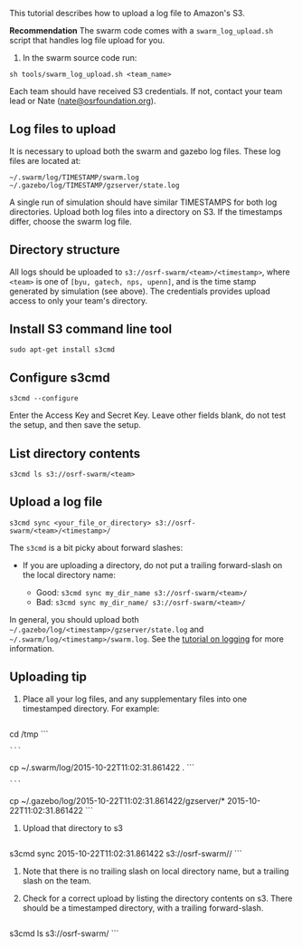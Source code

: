 This tutorial describes how to upload a log file to Amazon's S3.

**Recommendation**
The swarm code comes with a `swarm_log_upload.sh` script that handles log file upload for you.

1. In the swarm source code run:

```
sh tools/swarm_log_upload.sh <team_name>
```

Each team should have received S3 credentials. If not, contact your team lead or Nate (nate@osrfoundation.org).

## Log files to upload

It is necessary to upload both the swarm and gazebo log files. These log files are located at:

```
~/.swarm/log/TIMESTAMP/swarm.log
~/.gazebo/log/TIMESTAMP/gzserver/state.log
```

A single run of simulation should have similar TIMESTAMPS for both log directories. Upload both log files into a directory on S3. If the timestamps differ, choose the swarm log file.

## Directory structure

All logs should be uploaded to `s3://osrf-swarm/<team>/<timestamp>`, where `<team>` is one of `[byu, gatech, nps, upenn]`, and <timestamp> is the time stamp generated by simulation (see above). The credentials provides upload access to only your team's directory.

## Install S3 command line tool

`sudo apt-get install s3cmd`

## Configure s3cmd

`s3cmd --configure`

Enter the Access Key and Secret Key. Leave other fields blank, do not test the setup, and then save the setup.

## List directory contents

```
s3cmd ls s3://osrf-swarm/<team>
```

## Upload a log file

```
s3cmd sync <your_file_or_directory> s3://osrf-swarm/<team>/<timestamp>/
```

The `s3cmd` is a bit picky about forward slashes:

* If you are uploading a directory, do not put a trailing forward-slash on the local directory name:

    * Good: `s3cmd sync my_dir_name s3://osrf-swarm/<team>/`
    * Bad:  `s3cmd sync my_dir_name/ s3://osrf-swarm/<team>/`

In general, you should upload both `~/.gazebo/log/<timestamp>/gzserver/state.log` and `~/.swarm/log/<timestamp>/swarm.log`.  See the [tutorial on logging](https://bitbucket.org/osrf/swarm/wiki/Tutorial_9-Logging) for more information.

## Uploading tip

1. Place all your log files, and any supplementary files into one timestamped directory. For example:

    ```
cd /tmp
    ```

    ```
cp ~/.swarm/log/2015-10-22T11:02:31.861422 .
    ```

    ```
cp ~/.gazebo/log/2015-10-22T11:02:31.861422/gzserver/* 2015-10-22T11:02:31.861422 
    ```

1. Upload that directory to s3

    ```
s3cmd sync 2015-10-22T11:02:31.861422 s3://osrf-swarm/<team>/
    ```

1. Note that there is no trailing slash on local directory name, but a trailing slash on the team.

1. Check for a correct upload by listing the directory contents on s3. There should be a timestamped directory, with a trailing forward-slash.

    ```
s3cmd ls s3://osrf-swarm/<team>
    ```

